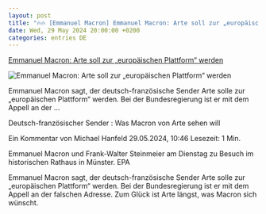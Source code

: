 ```yaml
---
layout: post
title: "🔥🔥 [Emmanuel Macron] Emmanuel Macron: Arte soll zur „europäischen Plattform“ werden"
date: Wed, 29 May 2024 20:00:00 +0200
categories: entries DE
---
```

[Emmanuel Macron: Arte soll zur „europäischen Plattform“ werden](https://www.faz.net/aktuell/feuilleton/emmanuel-macron-arte-soll-zur-europaeischen-plattform-werden-19750131.html)

![Emmanuel Macron: Arte soll zur „europäischen Plattform“ werden](https://media0.faz.net/ppmedia/aktuell/politik/1650639634/1.9750508/facebook_teaser_fplus/emmanuel-macron-und-frank.jpg)

Emmanuel Macron sagt, der deutsch-französische Sender Arte solle zur „europäischen Plattform“ werden. Bei der Bundesregierung ist er mit dem Appell an der ...

Deutsch-französischer Sender : Was Macron von Arte sehen will

Ein Kommentar von Michael Hanfeld 29.05.2024, 10:46 Lesezeit: 1 Min.

Emmanuel Macron und Frank-Walter Steinmeier am Dienstag zu Besuch im historischen Rathaus in Münster. EPA

Emmanuel Macron sagt, der deutsch-französische Sender Arte solle zur „europäischen Plattform“ werden. Bei der Bundesregierung ist er mit dem Appell an der falschen Adresse. Zum Glück ist Arte längst, was Macron sich wünscht.

